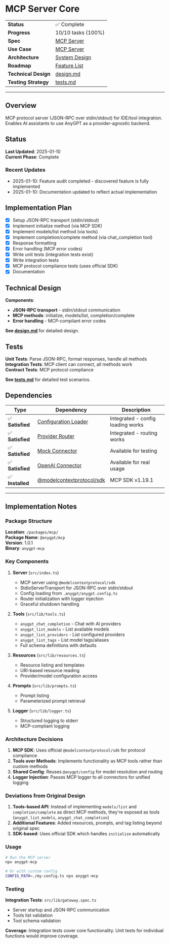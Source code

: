 # MCP Server Core

|                      |                                                                      |
| -------------------- | -------------------------------------------------------------------- |
| **Status**           | ✅ Complete                                                          |
| **Progress**         | 10/10 tasks (100%)                                                   |
| **Spec**             | [MCP Server](../../../../products/anygpt/specs/anygpt/mcp-server.md) |
| **Use Case**         | [MCP Server](../../../../products/anygpt/cases/mcp-server.md)        |
| **Architecture**     | [System Design](../../architecture.md)                               |
| **Roadmap**          | [Feature List](../../roadmap.md)                                     |
| **Technical Design** | [design.md](./design.md)                                             |
| **Testing Strategy** | [tests.md](./tests.md)                                               |

---

## Overview

MCP protocol server (JSON-RPC over stdin/stdout) for IDE/tool integration. Enables AI assistants to use AnyGPT as a provider-agnostic backend.

## Status

**Last Updated**: 2025-01-10  
**Current Phase**: Complete

### Recent Updates

- 2025-01-10: Feature audit completed - discovered feature is fully implemented
- 2025-01-10: Documentation updated to reflect actual implementation

## Implementation Plan

- [x] Setup JSON-RPC transport (stdin/stdout)
- [x] Implement initialize method (via MCP SDK)
- [x] Implement models/list method (via tools)
- [x] Implement completion/complete method (via chat_completion tool)
- [x] Response formatting
- [x] Error handling (MCP error codes)
- [x] Write unit tests (integration tests exist)
- [x] Write integration tests
- [x] MCP protocol compliance tests (uses official SDK)
- [x] Documentation

## Technical Design

**Components**:

- **JSON-RPC transport** - stdin/stdout communication
- **MCP methods**: initialize, models/list, completion/complete
- **Error handling** - MCP-compliant error codes

**See [design.md](./design.md)** for detailed design.

## Tests

**Unit Tests**: Parse JSON-RPC, format responses, handle all methods  
**Integration Tests**: MCP client can connect, all methods work  
**Contract Tests**: MCP protocol compliance

**See [tests.md](./tests.md)** for detailed test scenarios.

## Dependencies

| Type             | Dependency                                                                           | Description                       |
| ---------------- | ------------------------------------------------------------------------------------ | --------------------------------- |
| ✅ **Satisfied** | [Configuration Loader](../1-1-config-loader/)                                        | Integrated - config loading works |
| ✅ **Satisfied** | [Provider Router](../1-2-provider-router/)                                           | Integrated - routing works        |
| ✅ **Satisfied** | [Mock Connector](../1-3-connector-mock/)                                             | Available for testing             |
| ✅ **Satisfied** | [OpenAI Connector](../1-4-connector-openai/)                                         | Available for real usage          |
| ✅ **Installed** | [@modelcontextprotocol/sdk](https://www.npmjs.com/package/@modelcontextprotocol/sdk) | MCP SDK v1.19.1                   |

---

## Implementation Notes

### Package Structure

**Location**: `/packages/mcp/`  
**Package Name**: `@anygpt/mcp`  
**Version**: 1.0.1  
**Binary**: `anygpt-mcp`

### Key Components

1. **Server** (`src/index.ts`)

   - MCP server using `@modelcontextprotocol/sdk`
   - StdioServerTransport for JSON-RPC over stdin/stdout
   - Config loading from `.anygpt/anygpt.config.ts`
   - Router initialization with logger injection
   - Graceful shutdown handling

2. **Tools** (`src/lib/tools.ts`)

   - `anygpt_chat_completion` - Chat with AI providers
   - `anygpt_list_models` - List available models
   - `anygpt_list_providers` - List configured providers
   - `anygpt_list_tags` - List model tags/aliases
   - Full schema definitions with defaults

3. **Resources** (`src/lib/resources.ts`)

   - Resource listing and templates
   - URI-based resource reading
   - Provider/model configuration access

4. **Prompts** (`src/lib/prompts.ts`)

   - Prompt listing
   - Parameterized prompt retrieval

5. **Logger** (`src/lib/logger.ts`)
   - Structured logging to stderr
   - MCP-compliant logging

### Architecture Decisions

1. **MCP SDK**: Uses official `@modelcontextprotocol/sdk` for protocol compliance
2. **Tools over Methods**: Implements functionality as MCP tools rather than custom methods
3. **Shared Config**: Reuses `@anygpt/config` for model resolution and routing
4. **Logger Injection**: Passes MCP logger to all connectors for unified logging

### Deviations from Original Design

1. **Tools-based API**: Instead of implementing `models/list` and `completion/complete` as direct MCP methods, they're exposed as tools (`anygpt_list_models`, `anygpt_chat_completion`)
2. **Additional Features**: Added resources, prompts, and tag listing beyond original spec
3. **SDK-based**: Uses official SDK which handles `initialize` automatically

### Usage

```bash
# Run the MCP server
npx anygpt-mcp

# Or with custom config
CONFIG_PATH=./my-config.ts npx anygpt-mcp
```

### Testing

**Integration Tests**: `src/lib/gateway.spec.ts`

- Server startup and JSON-RPC communication
- Tools list validation
- Tool schema validation

**Coverage**: Integration tests cover core functionality. Unit tests for individual functions would improve coverage.
